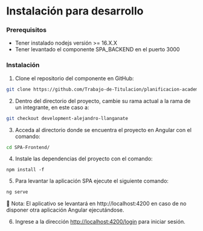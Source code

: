 # Instalación para desarrollo

### Prerequisitos

- Tener instalado nodejs versión >= 16.X.X
- Tener levantado el componente SPA_BACKEND en el puerto 3000

### Instalación

1. Clone el repositorio del componente en GitHub:

```bash
git clone https://github.com/Trabajo-de-Titulacion/planificacion-academica-fis-frontend
```

2. Dentro del directorio del proyecto, cambie su rama actual a la rama de un integrante, en este caso a:

```bash
git checkout development-alejandro-llanganate
```

3. Acceda al directorio donde se encuentra el proyecto en Angular con el comando:

```bash
cd SPA-Frontend/
```

4. Instale las dependencias del proyecto con el comando:

```
npm install -f
```

5. Para levantar la aplicación SPA ejecute el siguiente comando:

```bash
ng serve
```

<aside>
📖 Nota: El aplicativo se levantará en http://localhost:4200 en caso de no disponer otra aplicación Angular ejecutándose.

</aside>

6. Ingrese a la dirección  [http://localhost:4200/login](http://localhost:4200/login) para iniciar sesión.
